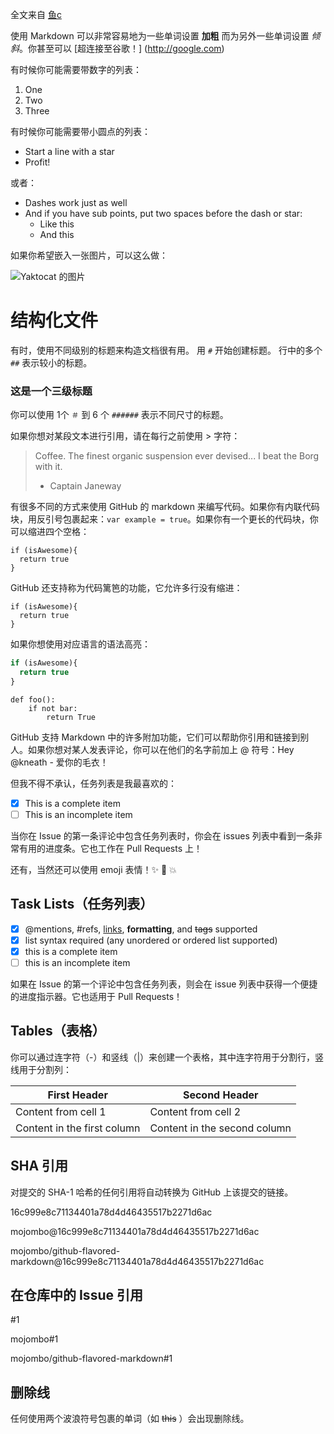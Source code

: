 全文来自 [鱼c](https://fishc.com.cn/thread-82341-1-1.html)

使用 Markdown 可以非常容易地为一些单词设置 **加粗** 而为另外一些单词设置 *倾斜*。你甚至可以 [超连接至谷歌！] (http://google.com)

有时候你可能需要带数字的列表：

1. One
2. Two
3. Three

有时候你可能需要带小圆点的列表：

* Start a line with a star
* Profit!

或者：

- Dashes work just as well
- And if you have sub points, put two spaces before the dash or star:
  - Like this
  - And this

如果你希望嵌入一张图片，可以这么做：

![Yaktocat 的图片](https://octodex.github.com/images/yaktocat.png)

# 结构化文件

有时，使用不同级别的标题来构造文档很有用。 用 `#` 开始创建标题。 行中的多个 `##` 表示较小的标题。

### 这是一个三级标题

你可以使用 1个 `＃` 到 6 个 `######` 表示不同尺寸的标题。

如果你想对某段文本进行引用，请在每行之前使用 > 字符：

> Coffee. The finest organic suspension ever devised... I beat the Borg with it.
> - Captain Janeway


有很多不同的方式来使用 GitHub 的 markdown 来编写代码。如果你有内联代码块，用反引号包裹起来：`var example = true`。如果你有一个更长的代码块，你可以缩进四个空格：

    if (isAwesome){
      return true
    }

GitHub 还支持称为代码篱笆的功能，它允许多行没有缩进：

```
if (isAwesome){
  return true
}
```

如果你想使用对应语言的语法高亮：

```javascript
if (isAwesome){
  return true
}
```

```python3
def foo():
    if not bar:
        return True
```



GitHub 支持 Markdown 中的许多附加功能，它们可以帮助你引用和链接到别人。如果你想对某人发表评论，你可以在他们的名字前加上 @ 符号：Hey @kneath - 爱你的毛衣！

但我不得不承认，任务列表是我最喜欢的：

- [x] This is a complete item
- [ ] This is an incomplete item

当你在 Issue 的第一条评论中包含任务列表时，你会在 issues 列表中看到一条非常有用的进度条。它也工作在 Pull Requests 上！

还有，当然还可以使用 emoji 表情！:sparkles: :camel: :boom:

## Task Lists（任务列表）

- [x] @mentions, #refs, [links](), **formatting**, and <del>tags</del> supported
- [x] list syntax required (any unordered or ordered list supported)
- [x] this is a complete item
- [ ] this is an incomplete item

如果在 Issue 的第一个评论中包含任务列表，则会在 issue 列表中获得一个便捷的进度指示器。它也适用于 Pull Requests！

## Tables（表格）

你可以通过连字符（-）和竖线（|）来创建一个表格，其中连字符用于分割行，竖线用于分割列：

First Header | Second Header
------------ | -------------
Content from cell 1 | Content from cell 2
Content in the first column | Content in the second column

## SHA 引用

对提交的 SHA-1 哈希的任何引用将自动转换为 GitHub 上该提交的链接。

16c999e8c71134401a78d4d46435517b2271d6ac

mojombo@16c999e8c71134401a78d4d46435517b2271d6ac

mojombo/github-flavored-markdown@16c999e8c71134401a78d4d46435517b2271d6ac

## 在仓库中的 Issue 引用

#1

mojombo#1

mojombo/github-flavored-markdown#1

## 删除线

任何使用两个波浪符号包裹的单词（如 ~~this~~ ）会出现删除线。

